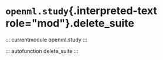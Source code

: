 # `openml.study`{.interpreted-text role="mod"}.delete_suite

::: currentmodule
openml.study
:::

::: autofunction
delete_suite
:::

<div class="clearer"></div>
